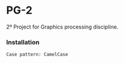 # PG-2

2º Project for Graphics processing discipline.

### Installation

```
Case pattern: CamelCase
```
